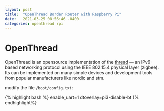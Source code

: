 ```yaml
---
layout: post
title:  "OpenThread Border Router with Raspberry Pi"
date:   2021-03-25 08:56:46 -0400
categories: openthread rpi
---
```


# OpenThread

OpenThread is an opensource implementation of the [thread][thread-primer] — an IPv6-based networking protocol using the IEEE 802.15.4 physical layer (zigbee).  Its can be implemented on many simple devices and development tools from popular manufacturers like nordic and stm.


modify the file `/boot/config.txt`:

{% highlight bash %}
enable_uart=1
dtoverlay=pi3-disable-bt
{% endhighlight%}



[thread-primer]: https://openthread.io/guides/thread-primer

